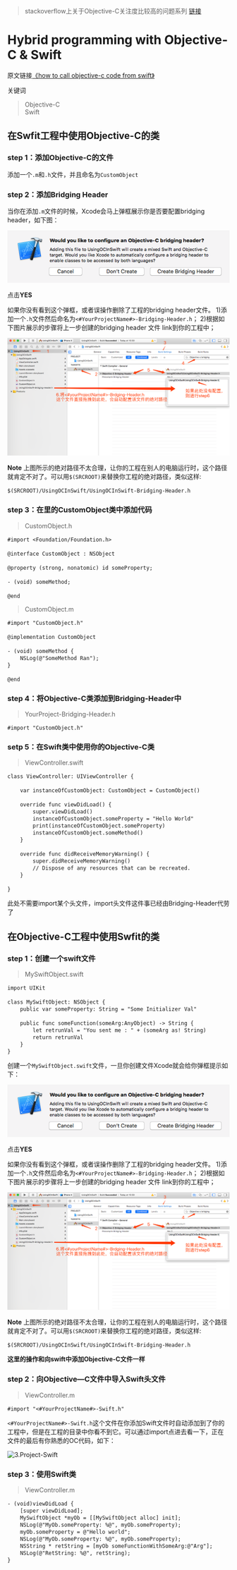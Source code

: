 > stackoverflow上关于Objective-C关注度比较高的问题系列
> [链接](https://stackoverflow.com/questions/tagged/objective-c?sort=frequent&pageSize=15)

# Hybrid programming with Objective-C & Swift

原文链接[《how to call objective-c code from swift》](https://stackoverflow.com/questions/24002369/how-to-call-objective-c-code-from-swift)

关键词
> Objective-C   
> Swift  

## 在Swfit工程中使用Objective-C的类

### step 1：添加Objective-C的文件

添加一个`.m`和`.h`文件，并且命名为`CustomObject`

### step 2：添加Bridging Header

当你在添加`.m`文件的时候，Xcode会马上弹框展示你是否要配置bridging header，如下图：

![1.BridgingHeader](https://github.com/JixinZhang/ZOCFrequentQuestions/blob/master/3.HybridProgrammingWithOCAndSwift/Images/1.BridgingHeader.png)

点击**YES**

如果你没有看到这个弹框，或者误操作删除了工程的bridging header文件。
1)添加一个`.h`文件然后命名为`<#YourProjectName#>-Bridging-Header.h`；
2)根据如下图片展示的步骤将上一步创建的bridging header 文件 link到你的工程中；

![2.ConfigBridgingHeader](https://github.com/JixinZhang/ZOCFrequentQuestions/blob/master/3.HybridProgrammingWithOCAndSwift/Images/2.ConfigBridgingHeader.png)

**Note**
上图所示的绝对路径不太合理，让你的工程在别人的电脑运行时，这个路径就肯定不对了。可以用`$(SRCROOT)`来替换你工程的绝对路径，类似这样:

```
$(SRCROOT)/UsingOCInSwift/UsingOCInSwift-Bridging-Header.h
```

### step 3：在里的CustomObject类中添加代码

> CustomObject.h

```
#import <Foundation/Foundation.h>

@interface CustomObject : NSObject

@property (strong, nonatomic) id someProperty;

- (void) someMethod;

@end
```

> CustomObject.m

```
#import "CustomObject.h"

@implementation CustomObject 

- (void) someMethod {
    NSLog(@"SomeMethod Ran");
}

@end
```

### step 4：将Objective-C类添加到Bridging-Header中

> YourProject-Bridging-Header.h

```
#import "CustomObject.h"
```

### setp 5：在Swift类中使用你的Objective-C类

> ViewController.swift

```
class ViewController: UIViewController {
    
    var instanceOfCustomObject: CustomObject = CustomObject()

    override func viewDidLoad() {
        super.viewDidLoad()
        instanceOfCustomObject.someProperty = "Hello World"
        print(instanceOfCustomObject.someProperty)
        instanceOfCustomObject.someMethod()
    }

    override func didReceiveMemoryWarning() {
        super.didReceiveMemoryWarning()
        // Dispose of any resources that can be recreated.
    }

}
```

此处不需要import某个头文件，import头文件这件事已经由Bridging-Header代劳了

## 在Objective-C工程中使用Swfit的类

### step 1：创建一个swift文件

> MySwiftObject.swift
 
```
import UIKit

class MySwiftObject: NSObject {
    public var someProperty: String = "Some Initializer Val"
    
    public func someFunction(someArg:AnyObject) -> String {
        let retrunVal = "You sent me : " + (someArg as! String)
        return retrunVal
    }
}
```

创建一个`MySwiftObject.swift`文件，一旦你创建文件Xcode就会给你弹框提示如下：

![1.BridgingHeader](https://github.com/JixinZhang/ZOCFrequentQuestions/blob/master/3.HybridProgrammingWithOCAndSwift/Images/1.BridgingHeader.png)

点击**YES**

如果你没有看到这个弹框，或者误操作删除了工程的bridging header文件。
1)添加一个`.h`文件然后命名为`<#YourProjectName#>-Bridging-Header.h`；
2)根据如下图片展示的步骤将上一步创建的bridging header 文件 link到你的工程中；

![2.ConfigBridgingHeader](https://github.com/JixinZhang/ZOCFrequentQuestions/blob/master/3.HybridProgrammingWithOCAndSwift/Images/2.ConfigBridgingHeader.png)

**Note**
上图所示的绝对路径不太合理，让你的工程在别人的电脑运行时，这个路径就肯定不对了。可以用`$(SRCROOT)`来替换你工程的绝对路径，类似这样:

```
$(SRCROOT)/UsingOCInSwift/UsingOCInSwift-Bridging-Header.h
```
**这里的操作和向swift中添加Objective-C文件一样**

### step 2：向Objective—C文件中导入Swift头文件

> ViewController.m

```
#import "<#YourProjectName#>-Swift.h"
``` 

`<#YourProjectName#>-Swift.h`这个文件在你添加Swift文件时自动添加到了你的工程中，但是在工程的目录中你看不到它。可以通过import点进去看一下，正在文件的最后有你熟悉的OC代码，如下：

![3.Project-Swift](https)

### step 3：使用Swift类

> ViewController.m

```
- (void)viewDidLoad {
    [super viewDidLoad];
    MySwiftObject *myOb = [[MySwiftObject alloc] init];
    NSLog(@"MyOb.someProperty: %@", myOb.someProperty);
    myOb.someProperty = @"Hello world";
    NSLog(@"MyOb.someProperty: %@", myOb.someProperty);
    NSString * retString = [myOb someFunctionWithSomeArg:@"Arg"];
    NSLog(@"RetString: %@", retString);
}
```